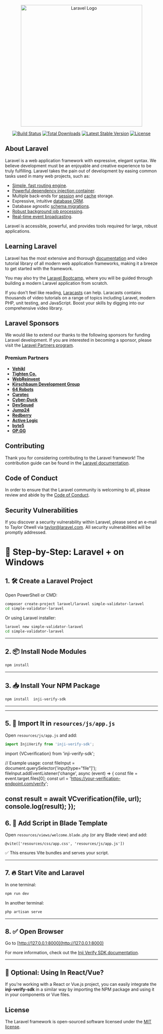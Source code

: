 <p align="center"><a href="https://laravel.com" target="_blank"><img src="https://raw.githubusercontent.com/laravel/art/master/logo-lockup/5%20SVG/2%20CMYK/1%20Full%20Color/laravel-logolockup-cmyk-red.svg" width="400" alt="Laravel Logo"></a></p>

<p align="center">
<a href="https://github.com/laravel/framework/actions"><img src="https://github.com/laravel/framework/workflows/tests/badge.svg" alt="Build Status"></a>
<a href="https://packagist.org/packages/laravel/framework"><img src="https://img.shields.io/packagist/dt/laravel/framework" alt="Total Downloads"></a>
<a href="https://packagist.org/packages/laravel/framework"><img src="https://img.shields.io/packagist/v/laravel/framework" alt="Latest Stable Version"></a>
<a href="https://packagist.org/packages/laravel/framework"><img src="https://img.shields.io/packagist/l/laravel/framework" alt="License"></a>
</p>

## About Laravel

Laravel is a web application framework with expressive, elegant syntax. We believe development must be an enjoyable and creative experience to be truly fulfilling. Laravel takes the pain out of development by easing common tasks used in many web projects, such as:

- [Simple, fast routing engine](https://laravel.com/docs/routing).
- [Powerful dependency injection container](https://laravel.com/docs/container).
- Multiple back-ends for [session](https://laravel.com/docs/session) and [cache](https://laravel.com/docs/cache) storage.
- Expressive, intuitive [database ORM](https://laravel.com/docs/eloquent).
- Database agnostic [schema migrations](https://laravel.com/docs/migrations).
- [Robust background job processing](https://laravel.com/docs/queues).
- [Real-time event broadcasting](https://laravel.com/docs/broadcasting).

Laravel is accessible, powerful, and provides tools required for large, robust applications.

## Learning Laravel

Laravel has the most extensive and thorough [documentation](https://laravel.com/docs) and video tutorial library of all modern web application frameworks, making it a breeze to get started with the framework.

You may also try the [Laravel Bootcamp](https://bootcamp.laravel.com), where you will be guided through building a modern Laravel application from scratch.

If you don't feel like reading, [Laracasts](https://laracasts.com) can help. Laracasts contains thousands of video tutorials on a range of topics including Laravel, modern PHP, unit testing, and JavaScript. Boost your skills by digging into our comprehensive video library.

## Laravel Sponsors

We would like to extend our thanks to the following sponsors for funding Laravel development. If you are interested in becoming a sponsor, please visit the [Laravel Partners program](https://partners.laravel.com).

### Premium Partners

- **[Vehikl](https://vehikl.com/)**
- **[Tighten Co.](https://tighten.co)**
- **[WebReinvent](https://webreinvent.com/)**
- **[Kirschbaum Development Group](https://kirschbaumdevelopment.com)**
- **[64 Robots](https://64robots.com)**
- **[Curotec](https://www.curotec.com/services/technologies/laravel/)**
- **[Cyber-Duck](https://cyber-duck.co.uk)**
- **[DevSquad](https://devsquad.com/hire-laravel-developers)**
- **[Jump24](https://jump24.co.uk)**
- **[Redberry](https://redberry.international/laravel/)**
- **[Active Logic](https://activelogic.com)**
- **[byte5](https://byte5.de)**
- **[OP.GG](https://op.gg)**

## Contributing

Thank you for considering contributing to the Laravel framework! The contribution guide can be found in the [Laravel documentation](https://laravel.com/docs/contributions).

## Code of Conduct

In order to ensure that the Laravel community is welcoming to all, please review and abide by the [Code of Conduct](https://laravel.com/docs/contributions#code-of-conduct).

## Security Vulnerabilities

If you discover a security vulnerability within Laravel, please send an e-mail to Taylor Otwell via [taylor@laravel.com](mailto:taylor@laravel.com). All security vulnerabilities will be promptly addressed.

# 🚀 Step-by-Step: Laravel +  on Windows

## 1. 🛠 Create a Laravel Project

Open PowerShell or CMD:

```bash
composer create-project laravel/laravel simple-validator-laravel
cd simple-validator-laravel
```

Or using Laravel installer:

```bash
laravel new simple-validator-laravel
cd simple-validator-laravel
```

---

## 2. 📦 Install Node Modules

```bash
npm install
```

---

## 3. 📥 Install Your NPM Package

```bash
npm install  inji-verify-sdk
```

---


---

## 5. 🔗 Import It in `resources/js/app.js`

Open `resources/js/app.js` and add:

```js
import InjiVerify from 'inji-verify-sdk';
```
import {VCverification} from 'inji-verify-sdk';

// Example usage:
const fileInput = document.querySelector('input[type="file"]');
fileInput.addEventListener('change', async (event) => {
  const file = event.target.files[0];
  const url = 'https://your-verification-endpoint.com/verify';

  const result = await VCverification(file, url);
  console.log(result);
});
---

## 6. 🧪 Add Script in Blade Template

Open `resources/views/welcome.blade.php` (or any Blade view) and add:

```blade
@vite(['resources/css/app.css', 'resources/js/app.js'])
```

✅ This ensures Vite bundles and serves your script.

---

## 7. 🔥 Start Vite and Laravel

In one terminal:

```bash
npm run dev
```

In another terminal:

```bash
php artisan serve
```

---

## 8. ✅ Open Browser 

Go to [http://127.0.0.1:8000](http://127.0.0.1:8000)


For more information, check out the [Inji Verify SDK documentation](https://www.npmjs.com/package/inji-verify-sdk).

---

## 🧼 Optional: Using In React/Vue?

If you're working with a React or Vue.js project, you can easily integrate the **inji-verify-sdk** in a similar way by importing the NPM package and using it in your components or Vue files.

## License

The Laravel framework is open-sourced software licensed under the [MIT license](https://opensource.org/licenses/MIT).
